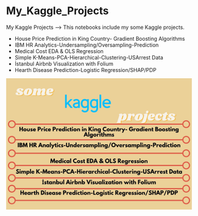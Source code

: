 # My_Kaggle_Projects
My Kaggle Projects
--> This notebooks include my some Kaggle projects.
* House Price Prediction in King Country- Gradient Boosting Algorithms
* IBM HR Analytics-Undersampling/Oversampling-Prediction
* Medical Cost EDA & OLS Regression
* Simple K-Means-PCA-Hierarchical-Clustering-USArrest Data
* İstanbul Airbnb Visualization with Folium
* Hearth Disease Prediction-Logistic Regression/SHAP/PDP

![](kaggle.jpg)
